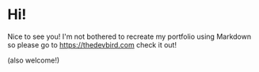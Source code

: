 # Hi!

Nice to see you! I'm not bothered to recreate my portfolio using Markdown so
please go to https://thedevbird.com check it out!

(also welcome!)